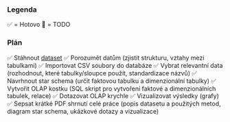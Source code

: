 ### Legenda

✅ = Hotovo
🔴 = TODO

### Plán

✅ Stáhnout [dataset](https://www.kaggle.com/datasets/chadwambles/ecommerce-transactions)
✅ Porozumět datům (zjistit strukturu, vztahy mezi tabulkami)
✅ Importovat CSV soubory do databáze
✅ Vybrat relevantní data (rozhodnout, které tabulky/sloupce použít, standardizace názvů)
✅ Navrhnout star schema (určit faktovou tabulku a dimenzionální tabulky)
✅ Vytvořit OLAP kostku (SQL skript pro vytvoření faktové a dimenzionálních tabulek, relace)
✅ Dotazovat OLAP krychle
✅ Vizualizovat výsledky (grafy)
✅ Sepsat krátké PDF shrnutí celé práce (popis datasetu a použitých metod, diagram star schema, ukázkové dotazy a vizualizace)